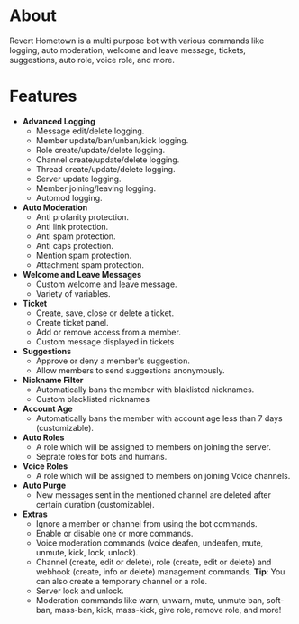 # About
  Revert Hometown is a multi purpose bot with various commands like logging, auto moderation, welcome and leave message, tickets, suggestions, auto role, voice role, and more.
# Features
- **Advanced Logging**
  - Message edit/delete logging.
  - Member update/ban/unban/kick logging.
  - Role create/update/delete logging.
  - Channel create/update/delete logging.
  - Thread create/update/delete logging.
  - Server update logging.
  - Member joining/leaving logging.
  - Automod logging.
- **Auto Moderation**
  - Anti profanity protection.
  - Anti link protection.
  - Anti spam protection.
  - Anti caps protection.
  - Mention spam protection.
  - Attachment spam protection.
- **Welcome and Leave Messages**
  - Custom welcome and leave message.
  - Variety of variables.
- **Ticket**
  - Create, save, close or delete a ticket.
  - Create ticket panel.
  - Add or remove access from a member.
  - Custom message displayed in tickets
- **Suggestions**
  - Approve or deny a member's suggestion.
  - Allow members to send suggestions anonymously.
- **Nickname Filter**
  - Automatically bans the member with blaklisted nicknames.
  - Custom blacklisted nicknames
- **Account Age**
  - Automatically bans the member with account age less than 7 days (customizable).
- **Auto Roles**
  - A role which will be assigned to members on joining the server.
  - Seprate roles for bots and humans.
- **Voice Roles**
  - A role which will be assigned to members on joining Voice channels.
- **Auto Purge**
  - New messages sent in the mentioned channel are deleted after certain duration (customizable).
- **Extras**
  - Ignore a member or channel from using the bot commands.
  - Enable or disable one or more commands.
  - Voice moderation commands (voice deafen, undeafen, mute, unmute, kick, lock, unlock).
  - Channel (create, edit or delete), role (create, edit or delete) and webhook (create, info or delete) management commands. **Tip**: You can also create a temporary channel or a role.
  - Server lock and unlock.
  - Moderation commands like warn, unwarn, mute, unmute ban, soft-ban, mass-ban, kick, mass-kick, give role, remove role, and more!

